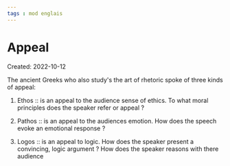 ```yaml
---
tags : mod englais
---
```

# Appeal
Created: 2022-10-12 

The ancient Greeks who also study's the art of rhetoric spoke of three kinds of appeal: 

1. Ethos :: is an appeal to the audience sense of ethics. To what moral principles does the speaker refer or appeal ? 
<!--SR:!2022-10-21,2,230-->

2. Pathos :: is an appeal to the audiences emotion. How does the speech evoke an emotional response ?
<!--SR:!2022-10-20,1,210-->
 
3. Logos :: is an appeal to logic. How does the speaker present a convincing, logic argument ? How does the speaker reasons with there audience
<!--SR:!2022-10-21,2,230-->